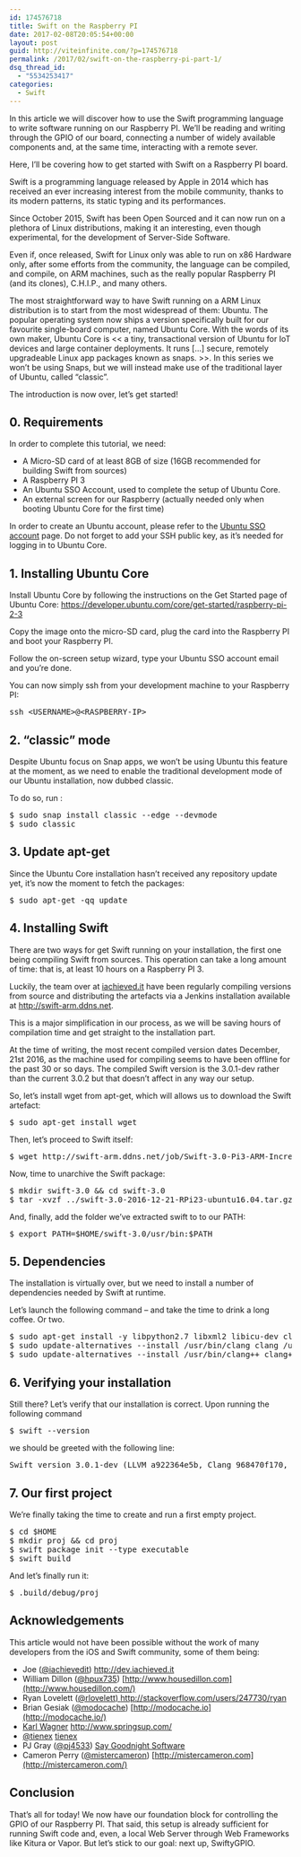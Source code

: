 ```yaml
---
id: 174576718
title: Swift on the Raspberry PI
date: 2017-02-08T20:05:54+00:00
layout: post
guid: http://viteinfinite.com/?p=174576718
permalink: /2017/02/swift-on-the-raspberry-pi-part-1/
dsq_thread_id:
  - "5534253417"
categories:
  - Swift
---
```

In this article we will discover how to use the Swift programming language to write software running on our Raspberry PI. We’ll be reading and writing through the GPIO of our board, connecting a number of widely available components and, at the same time, interacting with a remote sever.

Here, I’ll be covering how to get started with Swift on a Raspberry PI board.

<!--more-->

Swift is a programming language released by Apple in 2014 which has received an ever increasing interest from the mobile community, thanks to its modern patterns, its static typing and its performances.

Since October 2015, Swift has been Open Sourced and it can now run on a plethora of Linux distributions, making it an interesting, even though experimental, for the development of Server-Side Software.

Even if, once released, Swift for Linux only was able to run on x86 Hardware only, after some efforts from the community, the language can be compiled, and compile, on ARM machines, such as the really popular Raspberry PI (and its clones), C.H.I.P., and many others.

The most straightforward way to have Swift running on a ARM Linux distribution is to start from the most widespread of them: Ubuntu. The popular operating system now ships a version specifically built for our favourite single-board computer, named Ubuntu Core. With the words of its own maker, Ubuntu Core is << a tiny, transactional version of Ubuntu for IoT devices and large container deployments. It runs […] secure, remotely upgradeable Linux app packages known as snaps. >>. In this series we won’t be using Snaps, but we will instead make use of the traditional layer of Ubuntu, called “classic”.

The introduction is now over, let’s get started!

## 0. Requirements

In order to complete this tutorial, we need:

  * A Micro-SD card of at least 8GB of size (16GB recommended for building Swift from sources)
  * A Raspberry PI 3
  * An Ubuntu SSO Account, used to complete the setup of Ubuntu Core.
  * An external screen for our Raspberry (actually needed only when booting Ubuntu Core for the first time)

In order to create an Ubuntu account, please refer to the [Ubuntu SSO account](https://login.ubuntu.com/) page. Do not forget to add your SSH public key, as it’s needed for logging in to Ubuntu Core.

## 1. Installing Ubuntu Core

Install Ubuntu Core by following the instructions on the Get Started page of Ubuntu Core: <https://developer.ubuntu.com/core/get-started/raspberry-pi-2-3>

Copy the image onto the micro-SD card, plug the card into the Raspberry PI and boot your Raspberry PI.

Follow the on-screen setup wizard, type your Ubuntu SSO account email and you’re done.

You can now simply ssh from your development machine to your Raspberry PI:

<pre class="lang:sh decode:true">ssh &lt;USERNAME&gt;@&lt;RASPBERRY-IP&gt;</pre>

## 2. “classic” mode

Despite Ubuntu focus on Snap apps, we won’t be using Ubuntu this feature at the moment, as we need to enable the traditional development mode of our Ubuntu installation, now dubbed classic.

To do so, run :

<pre class="lang:sh decode:true">$ sudo snap install classic --edge --devmode
$ sudo classic</pre>

## 3. Update apt-get

Since the Ubuntu Core installation hasn’t received any repository update yet, it’s now the moment to fetch the packages:

<pre class="lang:sh decode:true ">$ sudo apt-get -qq update</pre>

## 4. Installing Swift

There are two ways for get Swift running on your installation, the first one being compiling Swift from sources. This operation can take a long amount of time: that is, at least 10 hours on a Raspberry PI 3.

Luckily, the team over at [iachieved.it](http://iachieved.it) have been regularly compiling versions from source and distributing the artefacts via a Jenkins installation available at <http://swift-arm.ddns.net>.

This is a major simplification in our process, as we will be saving hours of compilation time and get straight to the installation part.

At the time of writing, the most recent compiled version dates December, 21st 2016, as the machine used for compiling seems to have been offline for the past 30 or so days. The compiled Swift version is the 3.0.1-dev rather than the current 3.0.2 but that doesn’t affect in any way our setup.

So, let’s install wget from apt-get, which will allows us to download the Swift artefact:

<pre class="lang:sh decode:true ">$ sudo apt-get install wget</pre>

Then, let’s proceed to Swift itself:

<pre class="lang:sh decode:true ">$ wget http://swift-arm.ddns.net/job/Swift-3.0-Pi3-ARM-Incremental/lastSuccessfulBuild/artifact/swift-3.0-2016-12-21-RPi23-ubuntu16.04.tar.gz</pre>

Now, time to unarchive the Swift package:

<pre class="lang:sh decode:true ">$ mkdir swift-3.0 && cd swift-3.0
$ tar -xvzf ../swift-3.0-2016-12-21-RPi23-ubuntu16.04.tar.gz</pre>

And, finally, add the folder we’ve extracted swift to to our PATH:

<pre class="lang:sh decode:true ">$ export PATH=$HOME/swift-3.0/usr/bin:$PATH</pre>

## 5. Dependencies

The installation is virtually over, but we need to install a number of dependencies needed by Swift at runtime.

Let’s launch the following command – and take the time to drink a long coffee. Or two.

<pre class="lang:sh decode:true ">$ sudo apt-get install -y libpython2.7 libxml2 libicu-dev clang-3.6 libcurl3
$ sudo update-alternatives --install /usr/bin/clang clang /usr/bin/clang-3.6 100
$ sudo update-alternatives --install /usr/bin/clang++ clang++ /usr/bin/clang++-3.6 100</pre>

## 6. Verifying your installation

Still there? Let’s verify that our installation is correct. Upon running the following command

<pre class="lang:sh decode:true ">$ swift --version</pre>

we should be greeted with the following line:

<pre class="lang:sh decode:true">Swift version 3.0.1-dev (LLVM a922364e5b, Clang 968470f170, Swift 0cca6668a2)
</pre>

## 7. Our first project

We’re finally taking the time to create and run a first empty project.

<pre class="lang:sh decode:true">$ cd $HOME
$ mkdir proj && cd proj
$ swift package init --type executable
$ swift build
</pre>

And let’s finally run it:

<pre class="lang:sh decode:true ">$ .build/debug/proj</pre>

## Acknowledgements

This article would not have been possible without the work of many developers from the iOS and Swift community, some of them being:

  * Joe ([@iachievedit](https://twitter.com/iachievedit)) <http://dev.iachieved.it>
  * William Dillon ([@hpux735](https://twitter.com/hpux735)) [http://www.housedillon.com](http://www.housedillon.com/)
  * Ryan Lovelett ([@rlovelett) ](https://twitter.com/rlovelett)<http://stackoverflow.com/users/247730/ryan>
  * Brian Gesiak ([@modocache](https://twitter.com/modocache)) [http://modocache.io](http://modocache.io/)
  * [Karl Wagner](https://github.com/karwa) <http://www.springsup.com/>
  * [@tienex](https://twitter.com/tienex) [tienex](https://github.com/tienex)
  * PJ Gray ([@pj4533](https://twitter.com/pj4533)) [Say Goodnight Software](http://saygoodnight.com/)
  * Cameron Perry ([@mistercameron](https://twitter.com/mistercameron)) [http://mistercameron.com](http://mistercameron.com/)

## Conclusion

That’s all for today! We now have our foundation block for controlling the GPIO of our Raspberry PI. That said, this setup is already sufficient for running Swift code and, even, a local Web Server through Web Frameworks like Kitura or Vapor. But let’s stick to our goal: next up, SwiftyGPIO.